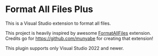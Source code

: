 # Format All Files Plus

This is a Visual Studio extension to format all files.

This project is heavily inspired by awesome [FormatAllFiles](https://github.com/munyabe/FormatAllFiles) extension.
Credits go for https://github.com/munyabe for creating that extension!

This plugin supports only Visual Studio 2022 and newer.
